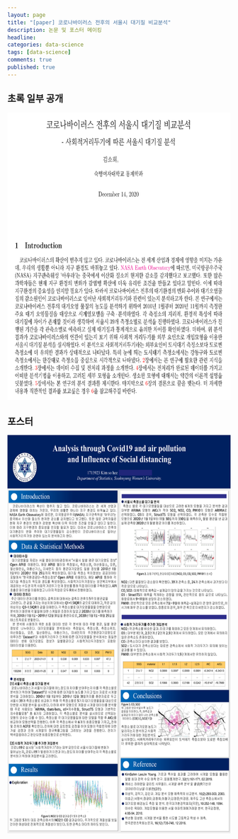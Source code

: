 ```yaml
---
layout: page
title: "[paper] 코로나바이러스 전후의 서울시 대기질 비교분석"
description: 논문 및 포스터 메이킹
headline: 
categories: data-science
tags: [data-science]
comments: true
published: true
---
```


## 초록 일부 공개
<img src="/images/2020-09/bigdata06_Intro.png"  width="1000" height="650">

## 포스터
<img src="/images/2020-09/poster.png"  width="1000" height="900">